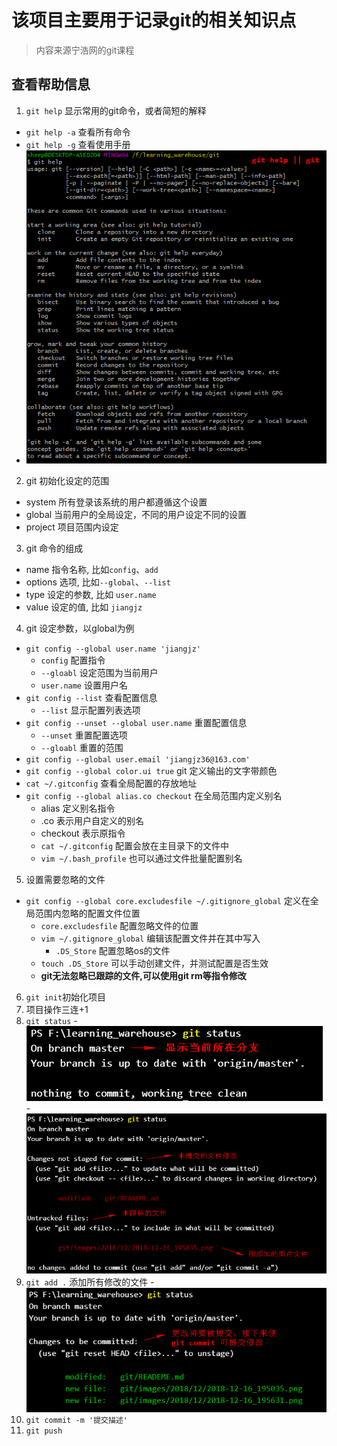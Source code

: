 # 该项目主要用于记录git的相关知识点
> 内容来源宁浩网的git课程

## 查看帮助信息
1. `git help` 显示常用的git命令，或者简短的解释
  - `git help -a` 查看所有命令
  - `git help -g` 查看使用手册
  - ![git help](./images/2018/12/2018-12-15_171731.png)
2. git 初始化设定的范围
  - system 所有登录该系统的用户都遵循这个设置
  - global 当前用户的全局设定，不同的用户设定不同的设置
  - project 项目范围内设定
3. git 命令的组成
  - name 指令名称, 比如`config`、`add`
  - options 选项, 比如`--global`、`--list`
  - type 设定的参数, 比如 `user.name`
  - value 设定的值, 比如 `jiangjz`
4. git 设定参数，以global为例
  - `git config --global user.name 'jiangjz'`
    - `config` 配置指令
    - `--gloabl` 设定范围为当前用户
    - `user.name` 设置用户名
  - `git config --list` 查看配置信息
    - `--list` 显示配置列表选项
  - `git config --unset --global user.name` 重置配置信息
    - `--unset` 重置配置选项
    - `--gloabl` 重置的范围
  - `git config --global user.email 'jiangjz36@163.com'`
  - `git config --global color.ui true` git 定义输出的文字带颜色
  - `cat ~/.gitconfig` 查看全局配置的存放地址
  - `git config --global alias.co checkout` 在全局范围内定义别名
    - alias 定义别名指令
    - .co 表示用户自定义的别名
    - checkout 表示原指令
    - `cat ~/.gitconfig` 配置会放在主目录下的文件中
    - `vim ~/.bash_profile` 也可以通过文件批量配置别名
5. 设置需要忽略的文件
  - `git config --global core.excludesfile ~/.gitignore_global` 定义在全局范围内忽略的配置文件位置
    - `core.excludesfile` 配置忽略文件的位置
    - `vim ~/.gitignore_global` 编辑该配置文件并在其中写入
      - `.DS_Store` 配置忽略os的文件
    - `touch .DS_Store` 可以手动创建文件，并测试配置是否生效
    - __git无法忽略已跟踪的文件,可以使用git rm等指令修改__
6. `git init`初始化项目
7. 项目操作三连+1
  1. `git status`
    - ![git status](./images/2018/12/2018-12-16_195035.png)
    - ![git status](./images/2018/12/2018-12-16_195631.png)
  2. `git add .` 添加所有修改的文件
    - ![git add .](./images/2018/12/2018-12-16_200051.png)
  3. `git commit -m '提交描述'`
  4. `git push`
